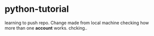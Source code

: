 # python-tutorial
learning to push repo.
Change made from local machine checking how more than one **account** works.
chcking..
